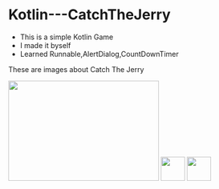 # Kotlin---CatchTheJerry

- This is a simple Kotlin Game
- I made it byself
- Learned Runnable,AlertDialog,CountDownTimer

These are images about Catch The Jerry

<img src="https://user-images.githubusercontent.com/88238748/162577397-f12563f2-7f1b-47f6-9d32-99264faf488c.png" width="300" height="200">
<img src="https://github.com/favicon.ico" width="48">
<img src="https://github.com/favicon.ico" width="48">
